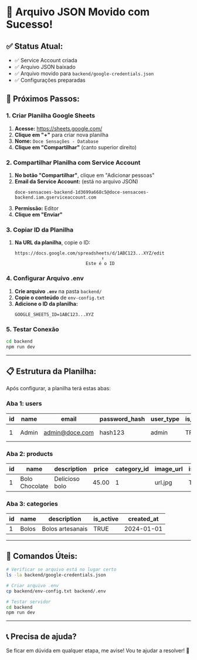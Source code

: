 # 🎉 Arquivo JSON Movido com Sucesso!

## ✅ **Status Atual:**
- ✅ Service Account criada
- ✅ Arquivo JSON baixado
- ✅ Arquivo movido para `backend/google-credentials.json`
- ✅ Configurações preparadas

## 🚀 **Próximos Passos:**

### **1. Criar Planilha Google Sheets**

1. **Acesse:** https://sheets.google.com/
2. **Clique em "+"** para criar nova planilha
3. **Nome:** `Doce Sensações - Database`
4. **Clique em "Compartilhar"** (canto superior direito)

### **2. Compartilhar Planilha com Service Account**

1. **No botão "Compartilhar"**, clique em "Adicionar pessoas"
2. **Email da Service Account:** (está no arquivo JSON)
   ```
   doce-sensacoes-backend-1d3699a668c5@doce-sensacoes-backend.iam.gserviceaccount.com
   ```
3. **Permissão:** Editor
4. **Clique em "Enviar"**

### **3. Copiar ID da Planilha**

1. **Na URL da planilha**, copie o ID:
   ```
   https://docs.google.com/spreadsheets/d/1ABC123...XYZ/edit
                                    ↑
                              Este é o ID
   ```

### **4. Configurar Arquivo .env**

1. **Crie arquivo `.env`** na pasta `backend/`
2. **Copie o conteúdo** de `env-config.txt`
3. **Adicione o ID da planilha:**
   ```env
   GOOGLE_SHEETS_ID=1ABC123...XYZ
   ```

### **5. Testar Conexão**

```bash
cd backend
npm run dev
```

---

## 📋 **Estrutura da Planilha:**

Após configurar, a planilha terá estas abas:

### **Aba 1: users**
| id | name | email | password_hash | user_type | is_active | created_at |
|----|------|-------|---------------|-----------|-----------|------------|
| 1  | Admin | admin@doce.com | hash123 | admin | TRUE | 2024-01-01 |

### **Aba 2: products**
| id | name | description | price | category_id | image_url | is_featured | is_active | created_at |
|----|------|-------------|-------|-------------|-----------|-------------|-----------|------------|
| 1  | Bolo Chocolate | Delicioso bolo | 45.00 | 1 | url.jpg | TRUE | TRUE | 2024-01-01 |

### **Aba 3: categories**
| id | name | description | is_active | created_at |
|----|------|-------------|-----------|------------|
| 1  | Bolos | Bolos artesanais | TRUE | 2024-01-01 |

---

## 🎯 **Comandos Úteis:**

```bash
# Verificar se arquivo está no lugar certo
ls -la backend/google-credentials.json

# Criar arquivo .env
cp backend/env-config.txt backend/.env

# Testar servidor
cd backend
npm run dev
```

---

## 📞 **Precisa de ajuda?**

Se ficar em dúvida em qualquer etapa, me avise! Vou te ajudar a resolver! 🍰 